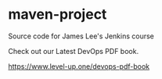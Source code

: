# maven-project
Source code for James Lee's Jenkins course

Check out our Latest DevOps PDF book.

https://www.level-up.one/devops-pdf-book
